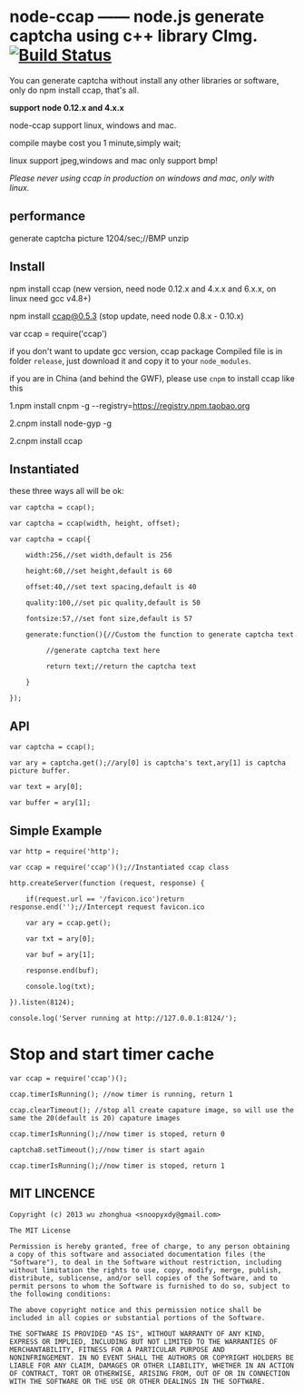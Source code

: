 
# node-ccap —— node.js generate captcha using c++ library CImg. [![Build Status](https://travis-ci.org/DoubleSpout/ccap.png?branch=master)](https://travis-ci.org/DoubleSpout/ccap)

You can generate captcha without install any other libraries or software, only do npm install ccap, that's all.

**support node 0.12.x and 4.x.x**

node-ccap support linux, windows and mac.

compile maybe cost you 1 minute,simply wait;

linux support jpeg,windows and mac only support bmp!

*Please never using ccap in production on windows and mac, only with linux.*

## performance

  generate captcha picture 1204/sec;//BMP unzip

## Install

   npm install ccap 	  (new version, need node 0.12.x and 4.x.x and 6.x.x, on linux need gcc v4.8+)

   npm install ccap@0.5.3 (stop update, need node 0.8.x - 0.10.x)

   var ccap = require('ccap')

   if you don't want to update gcc version, ccap package Compiled file is in folder `release`, just download it and copy it to your `node_modules`. 
   
   if you are in China (and behind the GWF), please use `cnpm` to install ccap like this
   
   1.npm install cnpm -g --registry=https://registry.npm.taobao.org
   
   2.cnpm install node-gyp -g
   
   2.cnpm install ccap

## Instantiated

   these three ways all will be ok:

	var captcha = ccap();
	
	var captcha = ccap(width, height, offset);

	var captcha = ccap({
		
		width:256,//set width,default is 256

		height:60,//set height,default is 60

		offset:40,//set text spacing,default is 40

		quality:100,//set pic quality,default is 50

		fontsize:57,//set font size,default is 57

		generate:function(){//Custom the function to generate captcha text
		
		     //generate captcha text here

		     return text;//return the captcha text

		}
	
	});
	   

## API
   
	var captcha = ccap();

	var ary = captcha.get();//ary[0] is captcha's text,ary[1] is captcha picture buffer.

	var text = ary[0];

	var buffer = ary[1];


## Simple Example
	
	var http = require('http');
	
	var ccap = require('ccap')();//Instantiated ccap class 

	http.createServer(function (request, response) {

		if(request.url == '/favicon.ico')return response.end('');//Intercept request favicon.ico

		var ary = ccap.get();

		var txt = ary[0];

		var buf = ary[1];

		response.end(buf);

		console.log(txt);

	}).listen(8124);

	console.log('Server running at http://127.0.0.1:8124/');

# Stop and start timer cache

	var ccap = require('ccap')();

	ccap.timerIsRunning(); //now timer is running, return 1

	ccap.clearTimeout(); //stop all create capature image, so will use the same the 20(default is 20) capature images

	ccap.timerIsRunning();//now timer is stoped, return 0

	captcha8.setTimeout();//now timer is start again

	ccap.timerIsRunning();//now timer is stoped, return 1

## MIT LINCENCE


```
Copyright (c) 2013 wu zhonghua <snoopyxdy@gmail.com>

The MIT License

Permission is hereby granted, free of charge, to any person obtaining
a copy of this software and associated documentation files (the
"Software"), to deal in the Software without restriction, including
without limitation the rights to use, copy, modify, merge, publish,
distribute, sublicense, and/or sell copies of the Software, and to
permit persons to whom the Software is furnished to do so, subject to
the following conditions:

The above copyright notice and this permission notice shall be
included in all copies or substantial portions of the Software.

THE SOFTWARE IS PROVIDED "AS IS", WITHOUT WARRANTY OF ANY KIND,
EXPRESS OR IMPLIED, INCLUDING BUT NOT LIMITED TO THE WARRANTIES OF
MERCHANTABILITY, FITNESS FOR A PARTICULAR PURPOSE AND
NONINFRINGEMENT. IN NO EVENT SHALL THE AUTHORS OR COPYRIGHT HOLDERS BE
LIABLE FOR ANY CLAIM, DAMAGES OR OTHER LIABILITY, WHETHER IN AN ACTION
OF CONTRACT, TORT OR OTHERWISE, ARISING FROM, OUT OF OR IN CONNECTION
WITH THE SOFTWARE OR THE USE OR OTHER DEALINGS IN THE SOFTWARE.
```
